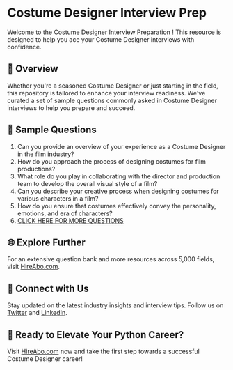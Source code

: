 # Costume Designer Interview Prep

Welcome to the Costume Designer Interview Preparation ! This resource is designed to help you ace your Costume Designer interviews with confidence.

## 🚀 Overview

Whether you're a seasoned Costume Designer or just starting in the field, this repository is tailored to enhance your interview readiness. We've curated a set of sample questions commonly asked in Costume Designer interviews to help you prepare and succeed.

## 📝 Sample Questions

1. Can you provide an overview of your experience as a Costume Designer in the film industry?
2. How do you approach the process of designing costumes for film productions?
3. What role do you play in collaborating with the director and production team to develop the overall visual style of a film?
4. Can you describe your creative process when designing costumes for various characters in a film?
5. How do you ensure that costumes effectively convey the personality, emotions, and era of characters?
6. [CLICK HERE FOR MORE QUESTIONS](https://hireabo.com/job/16_2_8/Costume%20Designer)

## 🌐 Explore Further

For an extensive question bank and more resources across 5,000 fields, visit [HireAbo.com](https://www.hireabo.com).

## 📱 Connect with Us

Stay updated on the latest industry insights and interview tips. Follow us on [Twitter](https://twitter.com/hireabo) and [LinkedIn](https://www.linkedin.com/in/hire-abo-3609972a8/).

## 🚀 Ready to Elevate Your Python Career?

Visit [HireAbo.com](https://www.hireabo.com) now and take the first step towards a successful Costume Designer career!